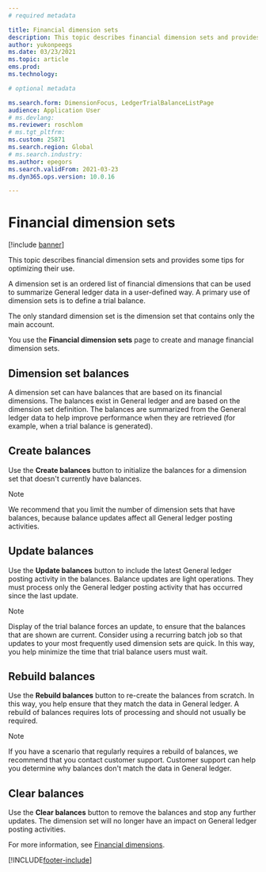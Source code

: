 ```yaml
---
# required metadata

title: Financial dimension sets
description: This topic describes financial dimension sets and provides some tips for optimizing their use.
author: yukonpeegs
ms.date: 03/23/2021
ms.topic: article
ems.prod: 
ms.technology: 

# optional metadata

ms.search.form: DimensionFocus, LedgerTrialBalanceListPage
audience: Application User
# ms.devlang: 
ms.reviewer: roschlom
# ms.tgt_pltfrm: 
ms.custom: 25871
ms.search.region: Global
# ms.search.industry: 
ms.author: epegors
ms.search.validFrom: 2021-03-23
ms.dyn365.ops.version: 10.0.16

---
```


# Financial dimension sets

[!include [banner](../includes/banner.md)]

This topic describes financial dimension sets and provides some tips for optimizing their use.

A dimension set is an ordered list of financial dimensions that can be used to summarize General ledger data in a user-defined way. A primary use of dimension sets is to define a trial balance.

The only standard dimension set is the dimension set that contains only the main account.

You use the **Financial dimension sets** page to create and manage financial dimension sets.

## Dimension set balances

A dimension set can have balances that are based on its financial dimensions. The balances exist in General ledger and are based on the dimension set definition. The balances are summarized from the General ledger data to help improve performance when they are retrieved (for example, when a trial balance is generated).

## Create balances

Use the **Create balances** button to initialize the balances for a dimension set that doesn't currently have balances.

> [!NOTE]
> We recommend that you limit the number of dimension sets that have balances, because balance updates affect all General ledger posting activities.

## Update balances

Use the **Update balances** button to include the latest General ledger posting activity in the balances. Balance updates are light operations. They must process only the General ledger posting activity that has occurred since the last update.

> [!NOTE]
> Display of the trial balance forces an update, to ensure that the balances that are shown are current. Consider using a recurring batch job so that updates to your most frequently used dimension sets are quick. In this way, you help minimize the time that trial balance users must wait.

## Rebuild balances

Use the **Rebuild balances** button to re-create the balances from scratch. In this way, you help ensure that they match the data in General ledger. A rebuild of balances requires lots of processing and should not usually be required.

> [!NOTE]
> If you have a scenario that regularly requires a rebuild of balances, we recommend that you contact customer support. Customer support can help you determine why balances don't match the data in General ledger.

## Clear balances

Use the **Clear balances** button to remove the balances and stop any further updates. The dimension set will no longer have an impact on General ledger posting activities.

For more information, see [Financial dimensions](financial-dimensions.md).

[!INCLUDE[footer-include](../../includes/footer-banner.md)]
